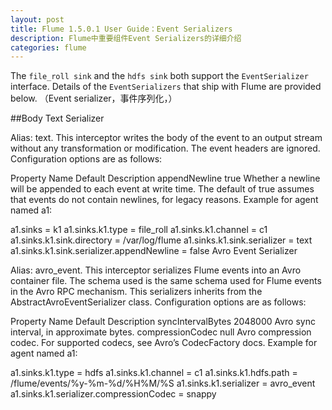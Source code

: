 ```yaml
---
layout: post
title: Flume 1.5.0.1 User Guide：Event Serializers
description: Flume中重要组件Event Serializers的详细介绍
categories: flume
---
```



The `file_roll sink` and the `hdfs sink` both support the `EventSerializer` interface. Details of the `EventSerializers` that ship with Flume are provided below.
（Event serializer，事件序列化，）

##Body Text Serializer

Alias: text. This interceptor writes the body of the event to an output stream without any transformation or modification. The event headers are ignored. Configuration options are as follows:

Property Name	Default	Description
appendNewline	true	Whether a newline will be appended to each event at write time. The default of true assumes that events do not contain newlines, for legacy reasons.
Example for agent named a1:

a1.sinks = k1
a1.sinks.k1.type = file_roll
a1.sinks.k1.channel = c1
a1.sinks.k1.sink.directory = /var/log/flume
a1.sinks.k1.sink.serializer = text
a1.sinks.k1.sink.serializer.appendNewline = false
Avro Event Serializer

Alias: avro_event. This interceptor serializes Flume events into an Avro container file. The schema used is the same schema used for Flume events in the Avro RPC mechanism. This serializers inherits from the AbstractAvroEventSerializer class. Configuration options are as follows:

Property Name	Default	Description
syncIntervalBytes	2048000	Avro sync interval, in approximate bytes.
compressionCodec	null	Avro compression codec. For supported codecs, see Avro’s CodecFactory docs.
Example for agent named a1:

a1.sinks.k1.type = hdfs
a1.sinks.k1.channel = c1
a1.sinks.k1.hdfs.path = /flume/events/%y-%m-%d/%H%M/%S
a1.sinks.k1.serializer = avro_event
a1.sinks.k1.serializer.compressionCodec = snappy










